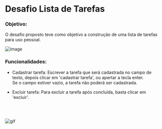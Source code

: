 # Desafio Lista de Tarefas
### Objetivo:
O desafio proposto teve como objetivo a construção de uma lista de tarefas para uso pessoal.

![image](https://github.com/Danifeares/desafio-team-togepi/assets/117787402/8ed0c63d-058e-4492-a708-eb7d0a2b1652)

### Funcionalidades:

- Cadastrar tarefa: Escrever a tarefa que será cadastrada no campo de texto, depois clicar em 'cadastrar tarefa', ou apertar a tecla enter. <br/>
Se o campo estiver vazio, a tarefa não poderá ser cadastrada.

- Excluir tarefa: Para excluir a tarefa após concluída, basta clicar em 'excluir'. 
<br/>

<br/>

![gif](https://github.com/Danifeares/desafio-team-togepi/assets/117787402/8928cca7-6f71-4356-9f07-13d1540650b2)
